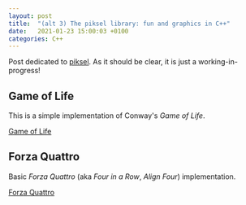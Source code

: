 ```yaml
---
layout: post
title:  "(alt 3) The piksel library: fun and graphics in C++"
date:   2021-01-23 15:00:03 +0100
categories: C++
---
```


Post dedicated to [piksel](https://bernhardfritz.github.io/piksel/#/).
As it should be clear, it is just a working-in-progress!

## Game of Life

This is a simple implementation of Conway's *Game of Life*.

[Game of Life](_game_of_life/game_of_life.html ':include width=496px height=496px scrolling=no')

## Forza Quattro

Basic *Forza Quattro* (aka *Four in a Row*, *Align Four*) implementation.

[Forza Quattro](/assets/misc/forza_quattro/solved_forza_quattro.html ':include width=560px height=480px scrolling=no')
